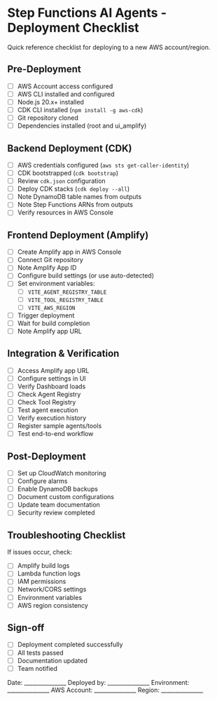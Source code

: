 # Step Functions AI Agents - Deployment Checklist

Quick reference checklist for deploying to a new AWS account/region.

## Pre-Deployment

- [ ] AWS Account access configured
- [ ] AWS CLI installed and configured
- [ ] Node.js 20.x+ installed
- [ ] CDK CLI installed (`npm install -g aws-cdk`)
- [ ] Git repository cloned
- [ ] Dependencies installed (root and ui_amplify)

## Backend Deployment (CDK)

- [ ] AWS credentials configured (`aws sts get-caller-identity`)
- [ ] CDK bootstrapped (`cdk bootstrap`)
- [ ] Review `cdk.json` configuration
- [ ] Deploy CDK stacks (`cdk deploy --all`)
- [ ] Note DynamoDB table names from outputs
- [ ] Note Step Functions ARNs from outputs
- [ ] Verify resources in AWS Console

## Frontend Deployment (Amplify)

- [ ] Create Amplify app in AWS Console
- [ ] Connect Git repository
- [ ] Note Amplify App ID
- [ ] Configure build settings (or use auto-detected)
- [ ] Set environment variables:
  - [ ] `VITE_AGENT_REGISTRY_TABLE`
  - [ ] `VITE_TOOL_REGISTRY_TABLE`  
  - [ ] `VITE_AWS_REGION`
- [ ] Trigger deployment
- [ ] Wait for build completion
- [ ] Note Amplify app URL

## Integration & Verification

- [ ] Access Amplify app URL
- [ ] Configure settings in UI
- [ ] Verify Dashboard loads
- [ ] Check Agent Registry
- [ ] Check Tool Registry
- [ ] Test agent execution
- [ ] Verify execution history
- [ ] Register sample agents/tools
- [ ] Test end-to-end workflow

## Post-Deployment

- [ ] Set up CloudWatch monitoring
- [ ] Configure alarms
- [ ] Enable DynamoDB backups
- [ ] Document custom configurations
- [ ] Update team documentation
- [ ] Security review completed

## Troubleshooting Checklist

If issues occur, check:
- [ ] Amplify build logs
- [ ] Lambda function logs
- [ ] IAM permissions
- [ ] Network/CORS settings
- [ ] Environment variables
- [ ] AWS region consistency

## Sign-off

- [ ] Deployment completed successfully
- [ ] All tests passed
- [ ] Documentation updated
- [ ] Team notified

Date: _______________
Deployed by: _______________
Environment: _______________
AWS Account: _______________
Region: _______________